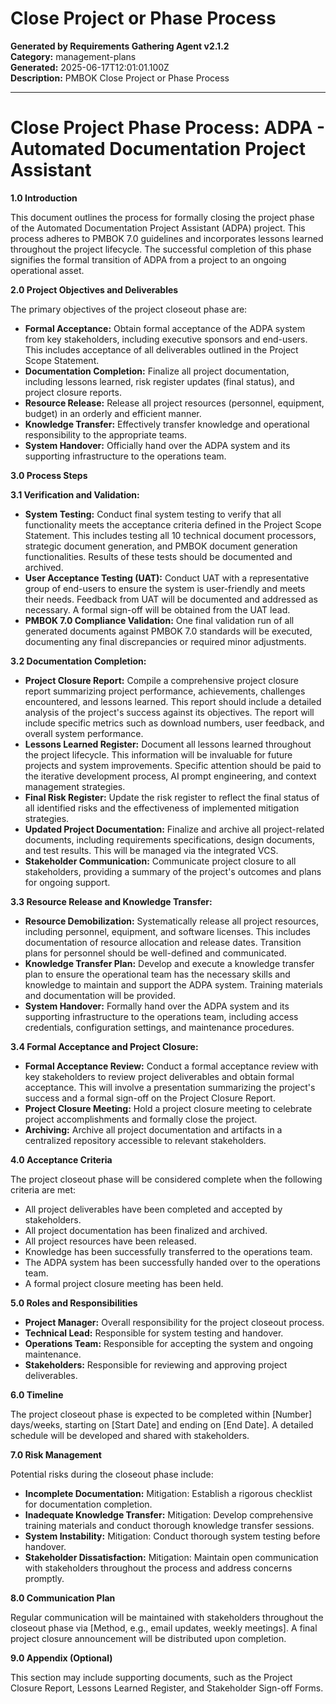 # Close Project or Phase Process

**Generated by Requirements Gathering Agent v2.1.2**  
**Category:** management-plans  
**Generated:** 2025-06-17T12:01:01.100Z  
**Description:** PMBOK Close Project or Phase Process

---

# Close Project Phase Process:  ADPA - Automated Documentation Project Assistant

**1.0 Introduction**

This document outlines the process for formally closing the project phase of the Automated Documentation Project Assistant (ADPA) project.  This process adheres to PMBOK 7.0 guidelines and incorporates lessons learned throughout the project lifecycle.  The successful completion of this phase signifies the formal transition of ADPA from a project to an ongoing operational asset.

**2.0 Project Objectives and Deliverables**

The primary objectives of the project closeout phase are:

* **Formal Acceptance:** Obtain formal acceptance of the ADPA system from key stakeholders, including executive sponsors and end-users.  This includes acceptance of all deliverables outlined in the Project Scope Statement.
* **Documentation Completion:** Finalize all project documentation, including lessons learned, risk register updates (final status), and project closure reports.
* **Resource Release:**  Release all project resources (personnel, equipment, budget) in an orderly and efficient manner.
* **Knowledge Transfer:** Effectively transfer knowledge and operational responsibility to the appropriate teams.
* **System Handover:** Officially hand over the ADPA system and its supporting infrastructure to the operations team.


**3.0 Process Steps**

**3.1 Verification and Validation:**

* **System Testing:** Conduct final system testing to verify that all functionality meets the acceptance criteria defined in the Project Scope Statement.  This includes testing all 10 technical document processors, strategic document generation, and PMBOK document generation functionalities.  Results of these tests should be documented and archived.
* **User Acceptance Testing (UAT):**  Conduct UAT with a representative group of end-users to ensure the system is user-friendly and meets their needs. Feedback from UAT will be documented and addressed as necessary.  A formal sign-off will be obtained from the UAT lead.
* **PMBOK 7.0 Compliance Validation:**  One final validation run of all generated documents against PMBOK 7.0 standards will be executed, documenting any final discrepancies or required minor adjustments.


**3.2 Documentation Completion:**

* **Project Closure Report:**  Compile a comprehensive project closure report summarizing project performance, achievements, challenges encountered, and lessons learned. This report should include a detailed analysis of the project's success against its objectives.  The report will include specific metrics such as download numbers, user feedback, and overall system performance.
* **Lessons Learned Register:**  Document all lessons learned throughout the project lifecycle.  This information will be invaluable for future projects and system improvements. Specific attention should be paid to the iterative development process, AI prompt engineering, and context management strategies.
* **Final Risk Register:** Update the risk register to reflect the final status of all identified risks and the effectiveness of implemented mitigation strategies.
* **Updated Project Documentation:**  Finalize and archive all project-related documents, including requirements specifications, design documents, and test results.  This will be managed via the integrated VCS.
* **Stakeholder Communication:** Communicate project closure to all stakeholders, providing a summary of the project's outcomes and plans for ongoing support.


**3.3 Resource Release and Knowledge Transfer:**

* **Resource Demobilization:**  Systematically release all project resources, including personnel, equipment, and software licenses.  This includes documentation of resource allocation and release dates.  Transition plans for personnel should be well-defined and communicated.
* **Knowledge Transfer Plan:**  Develop and execute a knowledge transfer plan to ensure the operational team has the necessary skills and knowledge to maintain and support the ADPA system. Training materials and documentation will be provided.
* **System Handover:**  Formally hand over the ADPA system and its supporting infrastructure to the operations team, including access credentials, configuration settings, and maintenance procedures.


**3.4 Formal Acceptance and Project Closure:**

* **Formal Acceptance Review:**  Conduct a formal acceptance review with key stakeholders to review project deliverables and obtain formal acceptance. This will involve a presentation summarizing the project's success and a formal sign-off on the Project Closure Report.
* **Project Closure Meeting:**  Hold a project closure meeting to celebrate project accomplishments and formally close the project.
* **Archiving:** Archive all project documentation and artifacts in a centralized repository accessible to relevant stakeholders.


**4.0 Acceptance Criteria**

The project closeout phase will be considered complete when the following criteria are met:

* All project deliverables have been completed and accepted by stakeholders.
* All project documentation has been finalized and archived.
* All project resources have been released.
* Knowledge has been successfully transferred to the operations team.
* The ADPA system has been successfully handed over to the operations team.
* A formal project closure meeting has been held.


**5.0 Roles and Responsibilities**

* **Project Manager:** Overall responsibility for the project closeout process.
* **Technical Lead:** Responsible for system testing and handover.
* **Operations Team:** Responsible for accepting the system and ongoing maintenance.
* **Stakeholders:** Responsible for reviewing and approving project deliverables.


**6.0 Timeline**

The project closeout phase is expected to be completed within [Number] days/weeks, starting on [Start Date] and ending on [End Date].  A detailed schedule will be developed and shared with stakeholders.


**7.0 Risk Management**

Potential risks during the closeout phase include:

* **Incomplete Documentation:** Mitigation: Establish a rigorous checklist for documentation completion.
* **Inadequate Knowledge Transfer:** Mitigation: Develop comprehensive training materials and conduct thorough knowledge transfer sessions.
* **System Instability:** Mitigation: Conduct thorough system testing before handover.
* **Stakeholder Dissatisfaction:** Mitigation: Maintain open communication with stakeholders throughout the process and address concerns promptly.


**8.0 Communication Plan**

Regular communication will be maintained with stakeholders throughout the closeout phase via [Method, e.g., email updates, weekly meetings].  A final project closure announcement will be distributed upon completion.


**9.0 Appendix (Optional)**

This section may include supporting documents, such as the Project Closure Report, Lessons Learned Register, and Stakeholder Sign-off Forms.
